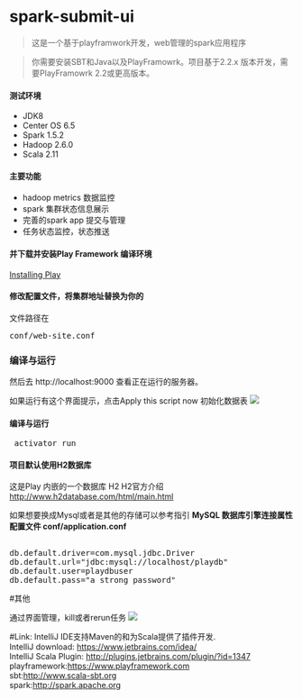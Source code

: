 
# spark-submit-ui
>这是一个基于playframwork开发，web管理的spark应用程序

>你需要安装SBT和Java以及PlayFramowrk。项目基于2.2.x 版本开发，需要PlayFramowrk 2.2或更高版本。

#### 测试环境
* JDK8
* Center OS  6.5
* Spark 1.5.2
* Hadoop 2.6.0
* Scala 2.11

#### 主要功能
* hadoop metrics 数据监控
* spark 集群状态信息展示
* 完善的spark app 提交与管理
* 任务状态监控，状态推送

#### 并下载并安装Play Framework 编译环境
 [Installing Play](https://www.playframework.com/documentation/2.5.x/Installing") 


#### 修改配置文件，将集群地址替换为你的
文件路径在
<pre>conf/web-site.conf</pre>
### 编译与运行
然后去 http://localhost:9000 查看正在运行的服务器。

如果运行有这个界面提示，点击Apply this script now 初始化数据表
 ![](http://upload-images.jianshu.io/upload_images/522641-65dbf16c874c1289.png?imageMogr2/auto-orient/strip%7CimageView2/2/w/1240)

#### 编译与运行
<pre> activator run </pre>

#### 项目默认使用H2数据库
这是Play 内嵌的一个数据库 H2
H2官方介绍 http://www.h2database.com/html/main.html 

如果想要换成Mysql或者是其他的存储可以参考指引
<b>MySQL 数据库引擎连接属性
配置文件 conf/application.conf
</b>
<pre> 
db.default.driver=com.mysql.jdbc.Driver
db.default.url="jdbc:mysql://localhost/playdb"
db.default.user=playdbuser
db.default.pass="a strong password" </pre>


#其他

通过界面管理，kill或者rerun任务
![](http://upload-images.jianshu.io/upload_images/522641-8bc5a35a895f944e.png?imageMogr2/auto-orient/strip%7CimageView2/2/w/1240) 



#Link:
IntelliJ IDE支持Maven的和为Scala提供了插件开发.  
IntelliJ download: https://www.jetbrains.com/idea/  
IntelliJ Scala Plugin: http://plugins.jetbrains.com/plugin/?id=1347  
playframework:https://www.playframework.com  
sbt:http://www.scala-sbt.org  
spark:http://spark.apache.org  



